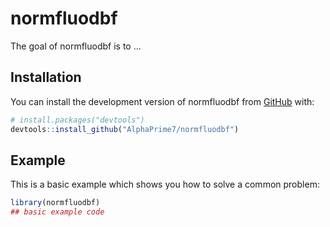 
# normfluodbf

<!-- badges: start -->
<!-- badges: end -->

The goal of normfluodbf is to ...

## Installation

You can install the development version of normfluodbf from [GitHub](https://github.com/) with:

``` r
# install.packages("devtools")
devtools::install_github("AlphaPrime7/normfluodbf")
```

## Example

This is a basic example which shows you how to solve a common problem:

``` r
library(normfluodbf)
## basic example code
```

